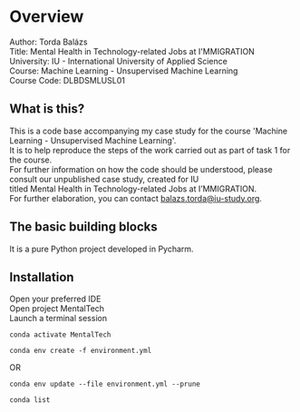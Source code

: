 # Overview

Author: Torda Balázs  
Title: Mental Health in Technology-related Jobs at I'MMIGRATION  
University: IU - International University of Applied Science  
Course: Machine Learning - Unsupervised Machine Learning  
Course Code: DLBDSMLUSL01

## What is this?

This is a code base accompanying my case study for the course 'Machine Learning - Unsupervised Machine Learning'.<br>
It is to help reproduce the steps of the work carried out as part of task 1 for the course.<br>
For further information on how the code should be understood, please consult our unpublished case study, created for IU<br>
titled Mental Health in Technology-related Jobs at I’MMIGRATION.<br>
For further elaboration, you can contact balazs.torda@iu-study.org.

## The basic building blocks

It is a pure Python project developed in Pycharm.

## Installation

Open your preferred IDE<br>
Open project MentalTech<br>
Launch a terminal session<br>

```shell
conda activate MentalTech
```

```shell
conda env create -f environment.yml
```
OR
```shell
conda env update --file environment.yml --prune
```

```shell
conda list
```
